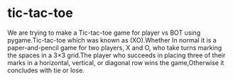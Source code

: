 # tic-tac-toe
   We are trying to make a Tic-tac-toe game for player vs BOT using pygame.Tic-tac-toe which was known as (XO).Whether In normal it is a paper-and-pencil game for two players, X and O, who take turns marking the spaces in a 3×3 grid.The player who succeeds in placing three of their marks in a horizontal, vertical, or diagonal row wins the game,Otherwise it concludes with tie or lose.
